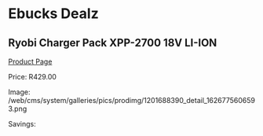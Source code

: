
# Ebucks Dealz
## Ryobi Charger Pack XPP-2700 18V LI-ION
[Product Page](https://www.ebucks.com/web/shop/productSelected.do?prodId=1201688390&catId=363410833)

Price: R429.00

Image: /web/cms/system/galleries/pics/prodimg/1201688390_detail_1626775606593.png

Savings: 


	
